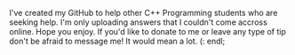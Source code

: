 I've created my GitHub to help other C++ Programming students who are seeking help. I'm only uploading answers that I couldn't come accross online.
Hope you enjoy.
If you'd like to donate to me or leave any type of tip don't be afraid to message me!
It would mean a lot. (:
endl;
